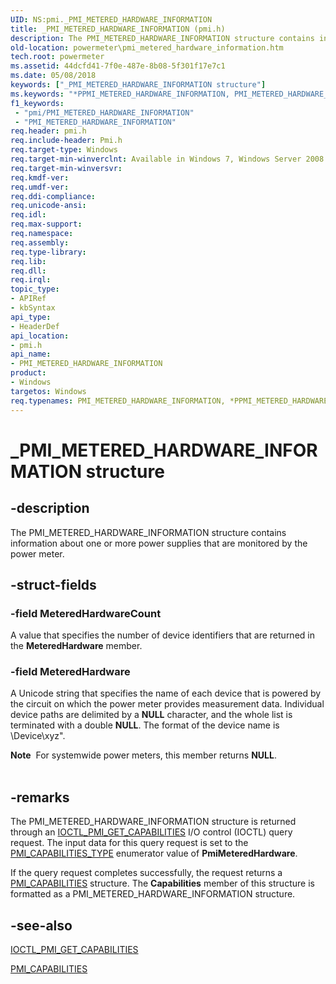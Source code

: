 ```yaml
---
UID: NS:pmi._PMI_METERED_HARDWARE_INFORMATION
title: _PMI_METERED_HARDWARE_INFORMATION (pmi.h)
description: The PMI_METERED_HARDWARE_INFORMATION structure contains information about one or more power supplies that are monitored by the power meter.
old-location: powermeter\pmi_metered_hardware_information.htm
tech.root: powermeter
ms.assetid: 44dcfd41-7f0e-487e-8b08-5f301f17e7c1
ms.date: 05/08/2018
keywords: ["_PMI_METERED_HARDWARE_INFORMATION structure"]
ms.keywords: "*PPMI_METERED_HARDWARE_INFORMATION, PMI_METERED_HARDWARE_INFORMATION, PMI_METERED_HARDWARE_INFORMATION structure [Power Metering and Budgeting Devices], PPMI_METERED_HARDWARE_INFORMATION, PPMI_METERED_HARDWARE_INFORMATION structure pointer [Power Metering and Budgeting Devices], PowerMeterRef_34a15685-680d-467d-bd78-2c933d614214.xml, _PMI_METERED_HARDWARE_INFORMATION, pmi/PMI_METERED_HARDWARE_INFORMATION, pmi/PPMI_METERED_HARDWARE_INFORMATION, powermeter.pmi_metered_hardware_information"
f1_keywords:
 - "pmi/PMI_METERED_HARDWARE_INFORMATION"
 - "PMI_METERED_HARDWARE_INFORMATION"
req.header: pmi.h
req.include-header: Pmi.h
req.target-type: Windows
req.target-min-winverclnt: Available in Windows 7, Windows Server 2008 R2, and later versions of the Windows operating systems.
req.target-min-winversvr: 
req.kmdf-ver: 
req.umdf-ver: 
req.ddi-compliance: 
req.unicode-ansi: 
req.idl: 
req.max-support: 
req.namespace: 
req.assembly: 
req.type-library: 
req.lib: 
req.dll: 
req.irql: 
topic_type:
- APIRef
- kbSyntax
api_type:
- HeaderDef
api_location:
- pmi.h
api_name:
- PMI_METERED_HARDWARE_INFORMATION
product:
- Windows
targetos: Windows
req.typenames: PMI_METERED_HARDWARE_INFORMATION, *PPMI_METERED_HARDWARE_INFORMATION
---
```


# _PMI_METERED_HARDWARE_INFORMATION structure


## -description


The PMI_METERED_HARDWARE_INFORMATION structure contains information about one or more power supplies that are monitored by the power meter.


## -struct-fields




### -field MeteredHardwareCount

A value that specifies the number of device identifiers that are returned in the <b>MeteredHardware</b> member.


### -field MeteredHardware

A Unicode string that specifies the name of each device that is powered by the circuit on which the power meter provides measurement data. Individual device paths are delimited by a <b>NULL</b> character, and the whole list is terminated with a double <b>NULL</b>. The format of the device name is \\Device\xyz". 

<div class="alert"><b>Note</b>  For systemwide power meters, this member returns <b>NULL</b>.</div>
<div> </div>

## -remarks



The PMI_METERED_HARDWARE_INFORMATION structure is returned through an <a href="https://docs.microsoft.com/windows-hardware/drivers/ddi/pmi/ni-pmi-ioctl_pmi_get_capabilities">IOCTL_PMI_GET_CAPABILITIES</a> I/O control (IOCTL) query request. The input data for this query request is set to the <a href="https://docs.microsoft.com/windows-hardware/drivers/ddi/pmi/ne-pmi-pmi_capabilities_type">PMI_CAPABILITIES_TYPE</a> enumerator value of <b>PmiMeteredHardware</b>.

If the query request completes successfully, the request returns a <a href="https://docs.microsoft.com/windows-hardware/drivers/ddi/pmi/ns-pmi-_pmi_capabilities">PMI_CAPABILITIES</a> structure. The <b>Capabilities</b> member of this structure is formatted as a PMI_METERED_HARDWARE_INFORMATION structure.




## -see-also




<a href="https://docs.microsoft.com/windows-hardware/drivers/ddi/pmi/ni-pmi-ioctl_pmi_get_capabilities">IOCTL_PMI_GET_CAPABILITIES</a>



<a href="https://docs.microsoft.com/windows-hardware/drivers/ddi/pmi/ns-pmi-_pmi_capabilities">PMI_CAPABILITIES</a>
 

 

